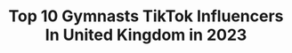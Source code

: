 ---
title: Top 10 Gymnasts TikTok Influencers In United Kingdom in 2023
description: >-
  Find top gymnasts TikTok influencers in United Kingdom in 2023. Most popular hashtags: #gymnastics #fyp #foryou #foryoupage.
platform: TikTok
hits: 90
text_top: See the top-rated TikTok influencers on inBeat.
text_bottom: inBeat holds 90 TikTok influencers like this in United Kingdom for you to contact.
profiles:
  - username: "luciecolebeck"
    fullname: >-
      L U C I E
    bio: >-
      IG : @luciecolebeck☝🏼 Cirque du Soleil Artist🎪 Gymnast for Great Britain🤸‍♀️
    location: "United Kingdom"
    followers: 240800
    engagement: 1479
    commentsToLikes: 0.010671
    id: ckbf53fmitsx60j23v7gfzybt
    verified: false
    hashtags: "#foryoupage, #luciecolebeck, #tumbling, #foryou"
  - username: "mimi_cesar"
    fullname: >-
      mimi_cesar
    bio: >-
      Rhythmic Gymnast 🇬🇧🏴󠁧󠁢󠁥󠁮󠁧󠁿 Insta: @mimi_cesar
    location: "United Kingdom"
    followers: 2155
    engagement: 1210
    commentsToLikes: 0.032615
    id: ckc7pt496vg1t0j23vommp3cd
    verified: false
    hashtags: "#houseoftiktok, #foryourpage, #gymnastics, #gymnastgirl"
  - username: "rorysmith03"
    fullname: >-
      Rory Smith
    bio: >-
      unfunny gymnast. Speciality is jumping onto my head
    location: "United Kingdom"
    followers: 67200
    engagement: 1177
    commentsToLikes: 0.010900
    id: ck8adikua6hxo0j78j29cvi4s
    verified: false
    hashtags: "#edit, #skills, #foryoupage, #meme"
  - username: "adamtobin1"
    fullname: >-
      Adam Tobin
    bio: >-
      GBR Gymnast 🇬🇧 Lets get popping🕺🏽 Hit up the IG 📲
    location: "United Kingdom"
    followers: 46000
    engagement: 1043
    commentsToLikes: 0.012259
    id: ckciuu0v10h1m0j230mmtjxdv
    verified: false
    hashtags: "#foryou, #foryoupage, #trending, #fyp"
  - username: "ella.tumblesxxx"
    fullname: >-
      ella.tumblesxxx
    bio: >-
      💕Ella💕 🦋Gymnast🦋 🥰Tutorials🥰 🤞🏻You guys are my only hope🤞🏻 ✨Luv u all✨
    location: "United Kingdom"
    followers: 11000
    engagement: 1916
    commentsToLikes: 0.053451
    id: ckbf5kzj9unih0j23s4kr6fa2
    verified: false
    hashtags: "#4u, #foru, #foryou, #foryoupage"
  - username: "tumbiling.katiee"
    fullname: >-
      💫
    bio: >-
      💫Hey i am katiee 💫 2k what???
    location: "United Kingdom"
    followers: 7728
    engagement: 2656
    commentsToLikes: 0.059499
    id: ckbkmoorsgbpu0j23sl94ywgn
    verified: false
    hashtags: "#foryou, #fyp, #followers, #fun"
  - username: "sophie_tumbles_"
    fullname: >-
      Gymnastics✰🦋
    bio: >-
      
    location: "United Kingdom"
    followers: 268300
    engagement: 2496
    commentsToLikes: 0.036563
    id: ckdh4jkaat4jh0j237w9kowea
    verified: false
    hashtags: "#tfbornthisway, #foryou, #fyp, #gymnastics"
  - username: "akaalexhey"
    fullname: >-
      Alex Hey Acrobat
    bio: >-
      Professional acrobat who ran away with the Circus! Heywireacrobat@gmail.com 💚
    location: "United Kingdom"
    followers: 34300
    engagement: 1050
    commentsToLikes: 0.091514
    id: ckbqjiewl4l7a0j23vk7buxbq
    verified: false
    hashtags: "#acrobat, #fail, #failarmy, #conditioning"
  - username: "gtubbs.trampoline1"
    fullname: >-
      Gtubbs.trampoline1
    bio: >-
      17 Trampolining Follow for trampoline and other flips
    location: "United Kingdom"
    followers: 54500
    engagement: 2082
    commentsToLikes: 0.041553
    id: ck9vaqn61k4os0j78wq2c6amk
    verified: false
    hashtags: "#amongus, #gaming, #lockdown, #fail"
  - username: "rosie_tumbles"
    fullname: >-
      R O S I E 🤸‍♀️🤍
    bio: >-
      
    location: "United Kingdom"
    followers: 12600
    engagement: 2927
    commentsToLikes: 0.047099
    id: ckdi6h58o7wvx0j23g4hi5lhu
    verified: false
    hashtags: "#foryoupage, #asosdaytofright, #jdwonderland, #gymnastics"
---